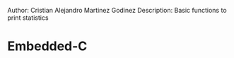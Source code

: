 Author: Cristian Alejandro Martinez Godinez
Description: Basic functions to print statistics

# Embedded-C
